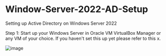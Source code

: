 # Window-Server-2022-AD-Setup
Setting up Active Directory on Windows Server 2022

Step 1: Start up your Windows Server in Oracle VM VirtualBox Manager or any VM of your choice. If you haven't set this up yet please refer to this x. 

![image](https://github.com/Kokimchi/Window-Server-2022-AD-Setup/assets/23605674/0cbb0eaa-51c5-4e08-8d33-f11d3ecfd6a7)

